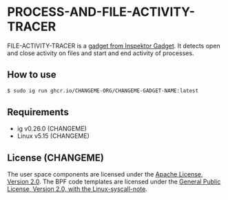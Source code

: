 # PROCESS-AND-FILE-ACTIVITY-TRACER

FILE-ACTIVITY-TRACER is a [gadget from Inspektor
Gadget](https://inspektor-gadget.io/). It detects open and close activity on files and start and end activity of processes.

## How to use

```bash
$ sudo ig run ghcr.io/CHANGEME-ORG/CHANGEME-GADGET-NAME:latest
```

## Requirements

- ig v0.26.0 (CHANGEME)
- Linux v5.15 (CHANGEME)

## License (CHANGEME)

The user space components are licensed under the [Apache License, Version
2.0](LICENSE). The BPF code templates are licensed under the [General Public
License, Version 2.0, with the Linux-syscall-note](LICENSE-bpf.txt).